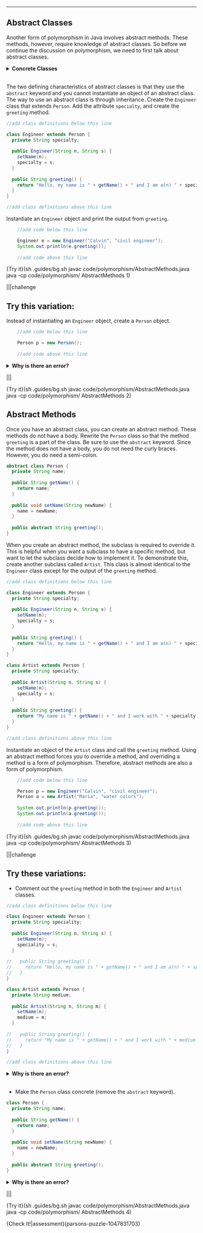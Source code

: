 ----------

## Abstract Classes

Another form of polymorphism in Java involves abstract methods. These methods, however, require knowledge of abstract classes. So before we continue the discussion on polymorphism, we need to first talk about abstract classes.

<details>
  <summary><strong>Concrete Classes</strong></summary>
  Any class that is not an abstract class is called a concrete class. You do not need to use a keyword to indicate that a class is concrete.
</details><br>

The two defining characteristics of abstract classes is that they use the `abstract` keyword and you cannot instantiate an object of an abstract class. The way to use an abstract class is through inheritance. Create the `Engineer` class that extends `Person`. Add the attribute `specialty`, and create the `greeting` method.

```java
//add class definitions below this line

class Engineer extends Person {
  private String specialty;
  
  public Engineer(String n, String s) {
    setName(n);
    specialty = s;
  }
  
  public String greeting() {
    return "Hello, my name is " + getName() + " and I am a(n) " + specialty + ".";
  }
}

//add class definitions above this line
```

Instantiate an `Engineer` object and print the output from `greeting`.

```java
    //add code below this line

    Engineer e = new Engineer("Calvin", "civil engineer");
    System.out.println(e.greeting());
    
    //add code above this line
```

{Try it}(sh .guides/bg.sh javac code/polymorphism/AbstractMethods.java java -cp code/polymorphism/ AbstractMethods 1)

|||challenge
## Try this variation:
Instead of instantiating an `Engineer` object, create a `Person` object.
```java
    //add code below this line

    Person p = new Person();
    
    //add code above this line
```

<details>
  <summary><strong>Why is there an error?</strong></summary>
  The <code>Person</code> class is an abstract class. Java will not allow you to directly instantiate an object of an abstract class. You must use the abstract class through inheritance.
</details>

|||

{Try it}(sh .guides/bg.sh javac code/polymorphism/AbstractMethods.java java -cp code/polymorphism/ AbstractMethods 2)

## Abstract Methods

Once you have an abstract class, you can create an abstract method. These methods do not have a body. Rewrite the `Person` class so that the method `greeting` is a part of the class. Be sure to use the `abstract` keyword. Since the method does not have a body, you do not need the curly braces. However, you do need a semi-colon.

```java
abstract class Person {
  private String name;
  
  public String getName() {
    return name;
  }
  
  public void setName(String newName) {
    name = newName;
  }
  
  public abstract String greeting();
}
```

When you create an abstract method, the subclass is required to override it. This is helpful when you want a subclass to have a specific method, but want to let the subclass decide how to implement it. To demonstrate this, create another subclass called `Artist`. This class is almost identical to the `Engineer` class except for the output of the `greeting` method. 

```java
//add class definitions below this line

class Engineer extends Person {
  private String specialty;
  
  public Engineer(String n, String s) {
    setName(n);
    specialty = s;
  }
  
  public String greeting() {
    return "Hello, my name is " + getName() + " and I am a(n) " + specialty + ".";
  }
}

class Artist extends Person {
  private String specialty;
  
  public Artist(String n, String s) {
    setName(n);
    specialty = s;
  }
  
  public String greeting() {
    return "My name is " + getName() + " and I work with " + specialty + ".";
  }
}

//add class definitions above this line
```

Instantiate an object of the `Artist` class and call the `greeting` method. Using an abstract method forces you to override a method, and overriding a method is a form of polymorphism. Therefore, abstract methods are also a form of polymorphism.

```java
    //add code below this line

    Person p = new Engineer("Calvin", "civil engineer");
    Person a = new Artist("Maria", "water colors");
    
    System.out.println(p.greeting());
    System.out.println(a.greeting());
    
    //add code above this line
```

{Try it}(sh .guides/bg.sh javac code/polymorphism/AbstractMethods.java java -cp code/polymorphism/ AbstractMethods 3)

|||challenge
## Try these variations:
* Comment out the `greeting` method in both the `Engineer` and `Artist` classes.
```java
//add class definitions below this line

class Engineer extends Person {
  private String speciality;
  
  public Engineer(String n, String s) {
    setName(n);
    speciality = s;
  }
  
//   public String greeting() {
//     return "Hello, my name is " + getName() + " and I am a(n) " + speciality + ".";
//   }
}

class Artist extends Person {
  private String medium;
  
  public Artist(String n, String m) {
    setName(n);
    medium = m;
  }
  
//   public String greeting() {
//     return "My name is " + getName() + " and I work with " + medium + ".";
//   }
}

//add class definitions above this line
```

<details>
  <summary><strong>Why is there an error?</strong></summary>
  A subclass <strong>must</strong> override an abstract method. Because the <code>greeting</code> methods are commented out in the subclasses, they do not override the abstract method in the <code>Person</code> class. That is why Java throws an error.
</details><br>

* Make the `Person` class concrete (remove the `abstract` keyword).

```java
class Person {
  private String name;
  
  public String getName() {
    return name;
  }
  
  public void setName(String newName) {
    name = newName;
  }
  
  public abstract String greeting();
}
```

<details>
  <summary><strong>Why is there an error?</strong></summary>
  The method <code>greeting</code> is an abstract method. Abstract methods can only appear in an abstract class. That is why Java throws an error.
</details>

|||

{Try it}(sh .guides/bg.sh javac code/polymorphism/AbstractMethods.java java -cp code/polymorphism/ AbstractMethods 4)

{Check It!|assessment}(parsons-puzzle-1047831703)
